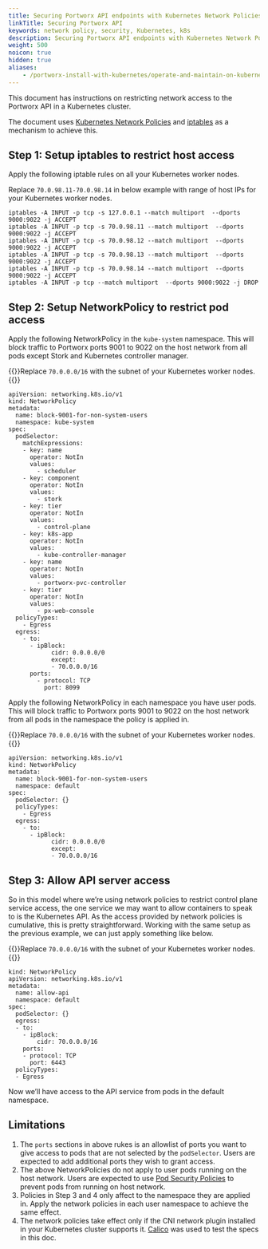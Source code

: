 ```yaml
---
title: Securing Portworx API endpoints with Kubernetes Network Policies
linkTitle: Securing Portworx API
keywords: network policy, security, Kubernetes, k8s
description: Securing Portworx API endpoints with Kubernetes Network Policies
weight: 500
noicon: true
hidden: true
aliases:
    - /portworx-install-with-kubernetes/operate-and-maintain-on-kubernetes/running-in-production/restrict-network-access/
---
```

This document has instructions on restricting network access to the Portworx API in a Kubernetes cluster.

The document uses [Kubernetes Network Policies](https://kubernetes.io/docs/concepts/services-networking/network-policies/) and [iptables](https://en.wikipedia.org/wiki/Iptables) as a mechanism to achieve this.

## Step 1: Setup iptables to restrict host access

Apply the following iptable rules on all your Kubernetes worker nodes.

Replace `70.0.98.11-70.0.98.14` in below example with range of host IPs for your Kubernetes worker nodes.

```text
iptables -A INPUT -p tcp -s 127.0.0.1 --match multiport  --dports 9000:9022 -j ACCEPT
iptables -A INPUT -p tcp -s 70.0.98.11 --match multiport  --dports 9000:9022 -j ACCEPT
iptables -A INPUT -p tcp -s 70.0.98.12 --match multiport  --dports 9000:9022 -j ACCEPT
iptables -A INPUT -p tcp -s 70.0.98.13 --match multiport  --dports 9000:9022 -j ACCEPT
iptables -A INPUT -p tcp -s 70.0.98.14 --match multiport  --dports 9000:9022 -j ACCEPT
iptables -A INPUT -p tcp --match multiport  --dports 9000:9022 -j DROP
```

## Step 2: Setup NetworkPolicy to restrict pod access

Apply the following NetworkPolicy in the `kube-system` namespace. This will block traffic to Portworx ports 9001 to 9022 on the host network from all pods except Stork and Kubernetes controller manager.

{{<info>}}Replace `70.0.0.0/16` with the subnet of your Kubernetes worker nodes.{{</info>}}

```text
apiVersion: networking.k8s.io/v1
kind: NetworkPolicy
metadata:
  name: block-9001-for-non-system-users
  namespace: kube-system
spec:
  podSelector:
    matchExpressions:
    - key: name
      operator: NotIn
      values:
        - scheduler
    - key: component
      operator: NotIn
      values:
        - stork
    - key: tier
      operator: NotIn
      values:
        - control-plane
    - key: k8s-app
      operator: NotIn
      values:
        - kube-controller-manager
    - key: name
      operator: NotIn
      values:
        - portworx-pvc-controller
    - key: tier
      operator: NotIn
      values:
        - px-web-console
  policyTypes:
    - Egress
  egress:
    - to:
      - ipBlock:
            cidr: 0.0.0.0/0
            except:
            - 70.0.0.0/16
      ports:
        - protocol: TCP
          port: 8099
```

Apply the following NetworkPolicy in each namespace you have user pods. This will block traffic to Portworx ports 9001 to 9022 on the host network from all pods in the namespace the policy is applied in.

{{<info>}}Replace `70.0.0.0/16` with the subnet of your Kubernetes worker nodes.{{</info>}}

```text
apiVersion: networking.k8s.io/v1
kind: NetworkPolicy
metadata:
  name: block-9001-for-non-system-users
  namespace: default
spec:
  podSelector: {}
  policyTypes:
    - Egress
  egress:
    - to:
      - ipBlock:
            cidr: 0.0.0.0/0
            except:
            - 70.0.0.0/16
```

## Step 3: Allow API server access

So in this model where we’re using network policies to restrict control plane service access, the one service we may want to allow containers to speak to is the Kubernetes API. As the access provided by network policies is cumulative, this is pretty straightforward. Working with the same setup as the previous example, we can just apply something like below.

{{<info>}}Replace `70.0.0.0/16` with the subnet of your Kubernetes worker nodes.{{</info>}}

```text
kind: NetworkPolicy
apiVersion: networking.k8s.io/v1
metadata:
  name: allow-api
  namespace: default
spec:
  podSelector: {}
  egress:
  - to:
    - ipBlock:
        cidr: 70.0.0.0/16
    ports:
    - protocol: TCP
      port: 6443
  policyTypes:
  - Egress
```

Now we’ll have access to the API service from pods in the default namespace.

## Limitations

1. The `ports` sections in above rukes is an allowlist of ports you want to give access to pods that are not selected by the `podSelector`. Users are expected to add additional ports they wish to grant access.
2. The above NetworkPolicies do not apply to user pods running on the host network. Users are expected to use [Pod Security Policies](https://kubernetes.io/docs/concepts/policy/pod-security-policy/) to prevent pods from running on host network.
3. Policies in Step 3 and 4 only affect to the namespace they are applied in. Apply the network policies in each user namespace to achieve the same effect.
4. The network policies take effect only if the CNI network plugin installed in your Kubernetes cluster supports it. [Calico](https://docs.projectcalico.org/v2.0/getting-started/kubernetes/tutorials/simple-policy) was used to test the specs in this doc.

